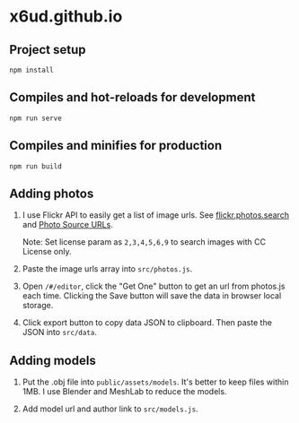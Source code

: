 # x6ud.github.io

## Project setup
```
npm install
```

## Compiles and hot-reloads for development
```
npm run serve
```

## Compiles and minifies for production
```
npm run build
```

## Adding photos
1. I use Flickr API to easily get a list of image urls.
   See [flickr.photos.search](https://www.flickr.com/services/api/explore/flickr.photos.search) and
   [Photo Source URLs](https://www.flickr.com/services/api/misc.urls.html).
   
   Note: Set license param as `2,3,4,5,6,9` to search images with CC License only.
   
2. Paste the image urls array into `src/photos.js`.

3. Open `/#/editor`, click the "Get One" button to get an url from photos.js each time. Clicking the Save button will save the data in browser local storage.

4. Click export button to copy data JSON to clipboard. Then paste the JSON into `src/data`.

## Adding models
1. Put the .obj file into `public/assets/models`. It's better to keep files within 1MB. I use Blender and MeshLab to reduce the models.

2. Add model url and author link to `src/models.js`.